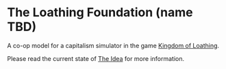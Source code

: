 # The Loathing Foundation (name TBD)

A co-op model for a capitalism simulator in the game [Kingdom of Loathing](https://www.kingdomofloathing.com).

Please read the current state of [The Idea](docs/IDEA.md) for more information.

